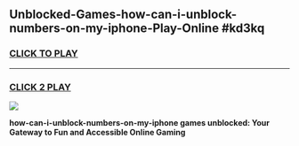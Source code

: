 
## Unblocked-Games-how-can-i-unblock-numbers-on-my-iphone-Play-Online #kd3kq
<h3>
<a href="https://news.freeplayer.one?title=how-can-i-unblock-numbers-on-my-iphone&ref=3">CLICK TO PLAY</a></h3>
<hr>

<h3>
<a href="https://news.freeplayer.one?title=how-can-i-unblock-numbers-on-my-iphone&ref=3">CLICK 2 PLAY</a>
  
</h3>

<a href="https://news.freeplayer.one?title=how-can-i-unblock-numbers-on-my-iphone&ref=3"><img src="https://clearcache.store/games.png"></a>


**how-can-i-unblock-numbers-on-my-iphone games unblocked: Your Gateway to Fun and Accessible Online Gaming**
